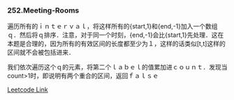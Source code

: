 ### 252.Meeting-Rooms

遍历所有的ｉｎｔｅｒｖａｌ，将这样所有的{start,1}和{end,-1}加入一个数组ｑ．然后将ｑ排序．注意，对于同一个时刻，{end,-1}会比{start,1}先处理．这在本题是合理的，因为所有的有效区间的长度都至少为１，这样的话类似[t,t]这样的区间就不会被包括进来．

我们依次遍历这个ｑ的元素，将第二个ｌａｂｅｌ的值累加进ｃｏｕｎｔ．发现当count>1时，即说明有两个重合的区间，返回ｆａｌｓｅ


[Leetcode Link](https://leetcode.com/problems/meeting-rooms)